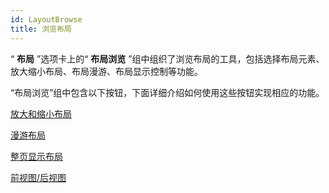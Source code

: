 ```yaml
---
id: LayoutBrowse
title: 浏览布局
---
```

“ **布局** ”选项卡上的“ **布局浏览** ”组中组织了浏览布局的工具，包括选择布局元素、放大缩小布局、布局漫游、布局显示控制等功能。

“布局浏览”组中包含以下按钮，下面详细介绍如何使用这些按钮实现相应的功能。

 [放大和缩小布局](LayoutZoomInOut)

 [漫游布局](PanButton)

 [整页显示布局](EntirePagebutton)

 [前视图/后视图](NextBookmarkbutton)

